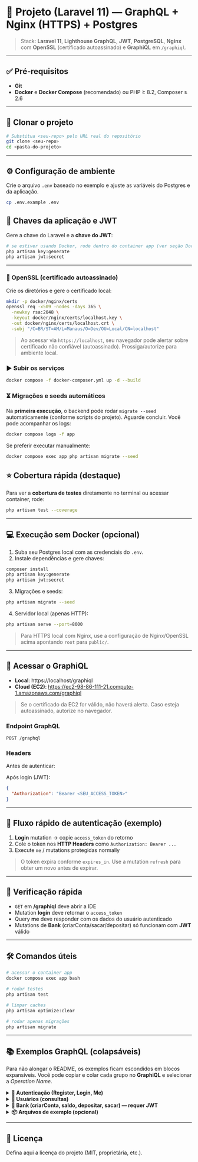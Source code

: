 # 🧰 Projeto (Laravel 11) — GraphQL + Nginx (HTTPS) + Postgres

> Stack: **Laravel 11**, **Lighthouse GraphQL**, **JWT**, **PostgreSQL**, **Nginx** com **OpenSSL** (certificado autoassinado) e **GraphiQL** em `/graphiql`.

---

## ✅ Pré‑requisitos
- **Git**
- **Docker** e **Docker Compose** (recomendado) ou PHP ≥ 8.2, Composer ≥ 2.6

---

## 🚀 Clonar o projeto
```bash
# Substitua <seu-repo> pelo URL real do repositório
git clone <seu-repo>
cd <pasta-do-projeto>
```

---

## ⚙️ Configuração de ambiente
Crie o arquivo `.env` baseado no exemplo e ajuste as variáveis do Postgres e da aplicação.

```bash
cp .env.example .env
```

## 🔐 Chaves da aplicação e JWT
Gere a chave do Laravel e a **chave do JWT**:

```bash
# se estiver usando Docker, rode dentro do container app (ver seção Docker)
php artisan key:generate
php artisan jwt:secret
```

---


### 🔏 OpenSSL (certificado autoassinado)
Crie os diretórios e gere o certificado local:
```bash
mkdir -p docker/nginx/certs
openssl req -x509 -nodes -days 365 \
  -newkey rsa:2048 \
  -keyout docker/nginx/certs/localhost.key \
  -out docker/nginx/certs/localhost.crt \
  -subj "/C=BR/ST=AM/L=Manaus/O=Dev/OU=Local/CN=localhost"
```
> Ao acessar via `https://localhost`, seu navegador pode alertar sobre certificado não confiável (autoassinado). Prossiga/autorize para ambiente local.

### ▶️ Subir os serviços
```bash
docker compose -f docker-composer.yml up -d --build
```

### ⏳ Migrações e seeds automáticos
Na **primeira execução**, o backend pode rodar `migrate --seed` automaticamente (conforme scripts do projeto). Aguarde concluir. Você pode acompanhar os logs:
```bash
docker compose logs -f app
```

Se preferir executar manualmente:
```bash
docker compose exec app php artisan migrate --seed
```

## ⭐ Cobertura rápida (destaque)
Para ver a **cobertura de testes** diretamente no terminal ou acessar container, rode:
```bash
php artisan test --coverage
```

---

## 💻 Execução sem Docker (opcional)
1) Suba seu Postgres local com as credenciais do `.env`.
2) Instale dependências e gere chaves:
```bash
composer install
php artisan key:generate
php artisan jwt:secret
```
3) Migrações e seeds:
```bash
php artisan migrate --seed
```
4) Servidor local (apenas HTTP):
```bash
php artisan serve --port=8000
```
> Para HTTPS local com Nginx, use a configuração de Nginx/OpenSSL acima apontando `root` para `public/`.

---

## 🎯 Acessar o GraphiQL
- **Local**: https://localhost/graphiql
- **Cloud (EC2)**: https://ec2-98-86-111-21.compute-1.amazonaws.com/graphiql

> Se o certificado da EC2 for válido, não haverá alerta. Caso esteja autoassinado, autorize no navegador.

### Endpoint GraphQL
```
POST /graphql
```

### Headers
Antes de autenticar:

Após login (JWT):
```json
{
  "Authorization": "Bearer <SEU_ACCESS_TOKEN>"
}
```

---

## 🔑 Fluxo rápido de autenticação (exemplo)
1) **Login** mutation → copie `access_token` do retorno
2) Cole o token nos **HTTP Headers** como `Authorization: Bearer ...`
3) Execute `me` / mutations protegidas normally

> O token expira conforme `expires_in`. Use a mutation `refresh` para obter um novo antes de expirar.

---

## 🧪 Verificação rápida
- `GET` em **/graphiql** deve abrir a IDE
- Mutation **login** deve retornar o `access_token`
- Query **me** deve responder com os dados do usuário autenticado
- Mutations de **Bank** (criarConta/sacar/depositar) só funcionam com **JWT** válido

---

## 🛠️ Comandos úteis
```bash
# acessar o container app
docker compose exec app bash

# rodar testes
php artisan test

# limpar caches
php artisan optimize:clear

# rodar apenas migrações
php artisan migrate
```

---

## 📚 Exemplos GraphQL (colapsáveis)
Para não alongar o README, os exemplos ficam escondidos em blocos expansíveis. Você pode copiar e colar cada grupo no **GraphiQL** e selecionar a *Operation Name*.

<details>
<summary><strong>🔐 Autenticação (Register, Login, Me)</strong></summary>

```graphql
mutation Register($inputRegis: RegisterInput!) {
  register(input: $inputRegis) {
    access_token
    token_type
    expires_in
    user { id name email }
  }
}

mutation Login($input: LoginInput!) {
  login(input: $input) {
    access_token
    token_type
    expires_in
    user { id name email }
  }
}

query Me {
  me {
    id
    name
    email
    created_at
    updated_at
  }
}
```

**Variables (GraphiQL → Query Variables)**
```json
{
  "inputRegis": {
    "name": "darlan",
    "email": "teste@teste.com",
    "password": "123456",
    "confirm_password": "123456"
  },
  "input": {
    "email": "teste@teste.com",
    "password": "123456"
  }
}
```
</details>

<details>
<summary><strong>👤 Usuários (consultas)</strong></summary>

```graphql
query GetUserByIdOrId($id: ID) {
  user(id: $id) {
    id
    name
    email
    created_at
  }
}

query GetUserByIdOrEmail($email: String) {
  user(email: $email) {
    id
    name
    email
    created_at
  }
}

query ListUsers($name: String) {
  users(name: $name) {
    data {
      id
      name
      email
    }
    paginatorInfo {
      currentPage
      lastPage
      total
    }
  }
}
```

**Variables — exemplos**
```json
// GetUserByIdOrId
{ "id": "1" }
```
```json
// GetUserByIdOrEmail
{ "email": "teste@teste.com" }
```
```json
// ListUsers (LIKE)
{ "name": "%da%" }
```
</details>

<details>
<summary><strong>🏦 Bank (criarConta, saldo, depositar, sacar) — requer JWT</strong></summary>

```graphql
mutation CriarConta($conta: Int!, $saldoInicial: Float, $user_id: ID) {
  criarConta(conta: $conta, saldoInicial: $saldoInicial, user_id: $user_id) {
    conta
    saldo
  }
}

query Saldo($conta: Int!) {
  saldo(conta: $conta)
}

mutation Depositar($conta: Int!, $valor: Float!) {
  depositar(conta: $conta, valor: $valor) {
    conta
    saldo
  }
}

mutation Sacar($conta: Int!, $valor: Float!) {
  sacar(conta: $conta, valor: $valor) {
    conta
    saldo
  }
}
```

**Variables (exemplo)**
```json
{
  "conta": 1001,
  "saldoInicial": 50.0,
  "user_id": "1",
  "valor": 90
}
```

> Lembre-se de colocar o header **Authorization: Bearer &lt;TOKEN&gt;** nas operações protegidas.
</details>

<details>
<summary><strong>📦 Arquivos de exemplo (opcional)</strong></summary>
Crie uma pasta `docs/graphql/` com os arquivos:

- `auth.graphql` → Register, Login, Me + `auth.variables.json`
- `users.graphql` → GetUserByIdOrId, GetUserByIdOrEmail, ListUsers + `users.variables.json`
- `bank.graphql` → CriarConta, Saldo, Depositar, Sacar + `bank.variables.json`

Assim você pode arrastar o conteúdo para o GraphiQL conforme necessário, sem poluir o README.
</details>

---

## 📜 Licença
Defina aqui a licença do projeto (MIT, proprietária, etc.).

